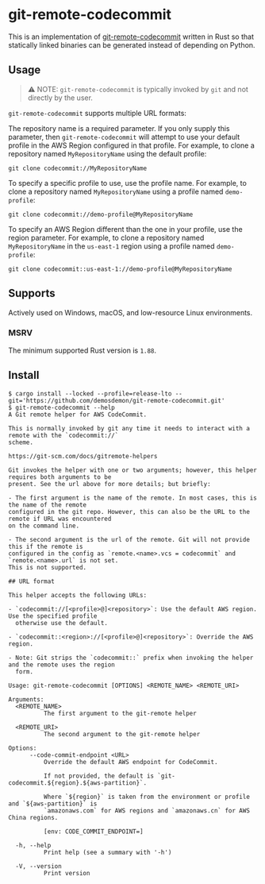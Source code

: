 # git-remote-codecommit

This is an implementation of [git-remote-codecommit](https://github.com/aws/git-remote-codecommit)
written in Rust so that statically linked binaries can be generated instead of depending
on Python.

## Usage

> ⚠️ NOTE: `git-remote-codecommit` is typically invoked by `git` and not directly by the user.

`git-remote-codecommit` supports multiple URL formats:

The repository name is a required parameter. If you only supply this parameter, then
`git-remote-codecommit` will attempt to use your default profile in the AWS Region configured in
that profile. For example, to clone a repository named `MyRepositoryName` using the default profile:

```shell
git clone codecommit://MyRepositoryName
```

To specify a specific profile to use, use the profile name. For example, to clone a repository named
`MyRepositoryName` using a profile named `demo-profile`:

```shell
git clone codecommit://demo-profile@MyRepositoryName
```

To specify an AWS Region different than the one in your profile, use the region parameter. For
example, to clone a repository named `MyRepositoryName` in the `us-east-1` region using a profile
named `demo-profile`:

```shell
git clone codecommit::us-east-1://demo-profile@MyRepositoryName
```

## Supports

Actively used on Windows, macOS, and low-resource Linux environments.

### MSRV

The minimum supported Rust version is `1.88`.

## Install

```console
$ cargo install --locked --profile=release-lto --git='https://github.com/demosdemon/git-remote-codecommit.git'
$ git-remote-codecommit --help
A Git remote helper for AWS CodeCommit.

This is normally invoked by git any time it needs to interact with a remote with the `codecommit://`
scheme.

https://git-scm.com/docs/gitremote-helpers

Git invokes the helper with one or two arguments; however, this helper requires both arguments to be
present. See the url above for more details; but briefly:

- The first argument is the name of the remote. In most cases, this is the name of the remote
configured in the git repo. However, this can also be the URL to the remote if URL was encountered
on the command line.

- The second argument is the url of the remote. Git will not provide this if the remote is
configured in the config as `remote.<name>.vcs = codecommit` and `remote.<name>.url` is not set.
This is not supported.

## URL format

This helper accepts the following URLs:

- `codecommit://[<profile>@]<repository>`: Use the default AWS region. Use the specified profile
  otherwise use the default.

- `codecommit::<region>://[<profile>@]<repository>`: Override the AWS region.

- Note: Git strips the `codecommit::` prefix when invoking the helper and the remote uses the region
  form.

Usage: git-remote-codecommit [OPTIONS] <REMOTE_NAME> <REMOTE_URI>

Arguments:
  <REMOTE_NAME>
          The first argument to the git-remote helper

  <REMOTE_URI>
          The second argument to the git-remote helper

Options:
      --code-commit-endpoint <URL>
          Override the default AWS endpoint for CodeCommit.

          If not provided, the default is `git-codecommit.${region}.${aws-partition}`.

          Where `${region}` is taken from the environment or profile and `${aws-partition}` is
          `amazonaws.com` for AWS regions and `amazonaws.cn` for AWS China regions.

          [env: CODE_COMMIT_ENDPOINT=]

  -h, --help
          Print help (see a summary with '-h')

  -V, --version
          Print version
```
